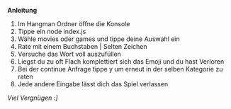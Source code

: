 **Anleitung** 

1. Im Hangman Ordner öffne die Konsole
2. Tippe ein node index.js
3. Wähle movies oder games und tippe deine Auswahl ein
4. Rate mit einem Buchstaben | Selten Zeichen
5. Versuche das Wort voll auszufüllen
6. Liegst du zu oft Flach komplettiert sich das Emoji und du hast Verloren
7. Bei der continue Anfrage tippe y um erneut in der selben Kategorie zu raten
9. Jede andere Eingabe lässt dich das Spiel verlassen

*Viel Vergnügen :]*

